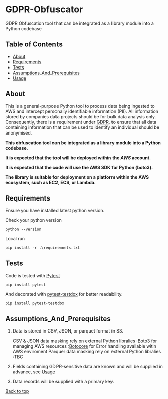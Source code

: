 # GDPR-Obfuscator
GDPR Obfuscation tool that can be integrated as a library module into a Python codebase

## Table of Contents
- [About](#about)
- [Requirements](#requirements)
- [Tests](#tests)
- [Assumptions_And_Prerequisites](#Assumptions_And_Prerequisites)
- [Usage](#Usage)

## About

This is a general-purpose Python tool to process data being ingested to AWS and intercept 
personally identifiable information (PII). All information stored by companies data
projects should be for bulk data analysis only. Consequently, there is a requirement
under [GDPR](https://ico.org.uk/media/for-organisations/guide-to-data-protection/guide-to-the-general-data-protection-regulation-gdpr-1-1.pdf/).
to ensure that all data containing information that can be used to identify an individual
should be anonymised.

**This obfuscation tool can be integrated as a library module into a Python codebase.**

**It is expected that the tool will be deployed within the _AWS_ account.**

**It is expected that the code will use the AWS SDK for Python (boto3).**

**The library is suitable for deployment on a platform within the AWS ecosystem, such as EC2, ECS, or Lambda.**

## Requirements

Ensure you have installed latest python version.

Check your python version
```
python --version
```

Local run
```
pip install -r .\requiremnets.txt
```

## Tests

Code is tested with [Pytest](https://docs.pytest.org/en/stable/)
```
pip install pytest
```
And decorated with [pytest-testdox](https://pypi.org/project/pytest-testdox/) for better readability.
```
pip install pytest-testdox
```

## Assumptions_And_Prerequisites

1. Data is stored in CSV, JSON, or parquet format in S3.

    CSV & JSON data masking rely on external Python libralies 
        :[Boto3](https://boto3.amazonaws.com/v1/documentation/api/latest/index.html) for managing AWS resources 
        :[Botocore](https://botocore.amazonaws.com/v1/documentation/api/latest/index.html) for Error handling available witin AWS enviroment
    Parquer data masking rely on external Python libralies
    :TBC 

2. Fields containing GDPR-sensitive data are known and will
      be supplied in advance, see [Usage](#Usage)
    
3. Data records will be supplied with a primary key.




[Back to top](#top)
